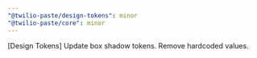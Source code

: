 ```yaml
---
"@twilio-paste/design-tokens": minor
"@twilio-paste/core": minor
---
```


[Design Tokens] Update box shadow tokens. Remove hardcoded values.
